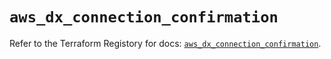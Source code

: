# `aws_dx_connection_confirmation`

Refer to the Terraform Registory for docs: [`aws_dx_connection_confirmation`](https://registry.terraform.io/providers/hashicorp/aws/5.13.1/docs/resources/dx_connection_confirmation).
